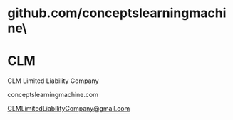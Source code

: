 # github.com/conceptslearningmachine\

# CLM
 
CLM Limited Liability Company

conceptslearningmachine.com

CLMLimitedLiabilityCompany@gmail.com


